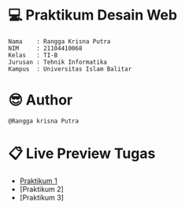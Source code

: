 #  💻 Praktikum Desain Web

	Nama    : Rangga Krisna Putra 
	NIM     : 21104410068
	Kelas   : TI-B
	Jurusan : Tehnik Informatika
	Kampus  : Universitas Islam Balitar
	
# 😎 Author

	@Rangga krisna Putra
	
# 📋 Live Preview Tugas

* [Praktikum 1](http://https://github.com/datascienceid/README#mengunduh-repository)
* [Praktikum 2]
* [Praktikum 3]
